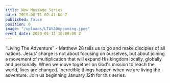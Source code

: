 ```yaml
---
title: New Message Series
date: 2019-08-11 02:41:00 Z
published: false
position: 0
image: "/uploads/LTA%20upcoming.jpeg"
event date: 2020-01-12 10:00:00 Z
---
```


“Living The Adventure” - Matthew 28 tells us to go and make disciples of all nations. Jesus' charge is not about focusing on ourselves, but about joining a movement of multiplication that will expand His kingdom locally, globally and personally. When we move together on God's mission to reach the world, lives are changed. Incredible things happen when we are living the adventure. Join us beginning January 12th for this series. 